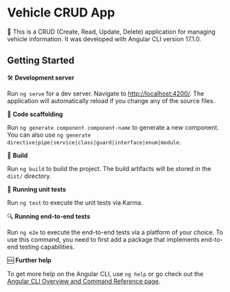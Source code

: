 # Vehicle CRUD App

🚗 This is a CRUD (Create, Read, Update, Delete) application for managing vehicle information. It was developed with Angular CLI version 17.1.0.

## Getting Started

🛠️ **Development server**

Run `ng serve` for a dev server. Navigate to [http://localhost:4200/](http://localhost:4200/). The application will automatically reload if you change any of the source files.

🔧 **Code scaffolding**

Run `ng generate component component-name` to generate a new component. You can also use `ng generate directive|pipe|service|class|guard|interface|enum|module`.

🔨 **Build**

Run `ng build` to build the project. The build artifacts will be stored in the `dist/` directory.

🧪 **Running unit tests**

Run `ng test` to execute the unit tests via Karma.

🔍 **Running end-to-end tests**

Run `ng e2e` to execute the end-to-end tests via a platform of your choice. To use this command, you need to first add a package that implements end-to-end testing capabilities.

🆘 **Further help**

To get more help on the Angular CLI, use `ng help` or go check out the [Angular CLI Overview and Command Reference page](https://angular.io/cli).
